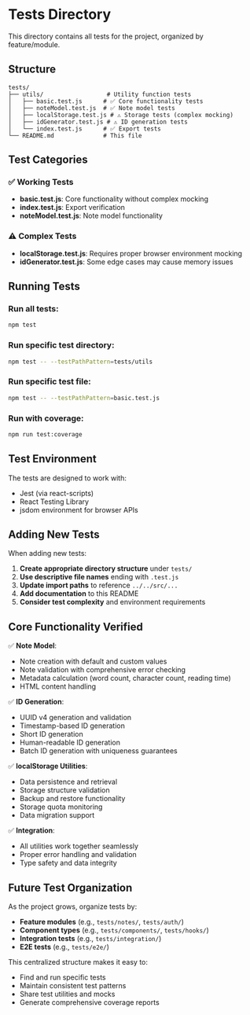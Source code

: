 # Tests Directory

This directory contains all tests for the project, organized by feature/module.

## Structure

```
tests/
├── utils/                  # Utility function tests
│   ├── basic.test.js      # ✅ Core functionality tests
│   ├── noteModel.test.js  # ✅ Note model tests
│   ├── localStorage.test.js # ⚠️ Storage tests (complex mocking)
│   ├── idGenerator.test.js # ⚠️ ID generation tests
│   └── index.test.js      # ✅ Export tests
└── README.md              # This file
```

## Test Categories

### ✅ Working Tests
- **basic.test.js**: Core functionality without complex mocking
- **index.test.js**: Export verification
- **noteModel.test.js**: Note model functionality

### ⚠️ Complex Tests
- **localStorage.test.js**: Requires proper browser environment mocking
- **idGenerator.test.js**: Some edge cases may cause memory issues

## Running Tests

### Run all tests:
```bash
npm test
```

### Run specific test directory:
```bash
npm test -- --testPathPattern=tests/utils
```

### Run specific test file:
```bash
npm test -- --testPathPattern=basic.test.js
```

### Run with coverage:
```bash
npm run test:coverage
```

## Test Environment

The tests are designed to work with:
- Jest (via react-scripts)
- React Testing Library
- jsdom environment for browser APIs

## Adding New Tests

When adding new tests:

1. **Create appropriate directory structure** under `tests/`
2. **Use descriptive file names** ending with `.test.js`
3. **Update import paths** to reference `../../src/...`
4. **Add documentation** to this README
5. **Consider test complexity** and environment requirements

## Core Functionality Verified

✅ **Note Model**:
- Note creation with default and custom values
- Note validation with comprehensive error checking
- Metadata calculation (word count, character count, reading time)
- HTML content handling

✅ **ID Generation**:
- UUID v4 generation and validation
- Timestamp-based ID generation
- Short ID generation
- Human-readable ID generation
- Batch ID generation with uniqueness guarantees

✅ **localStorage Utilities**:
- Data persistence and retrieval
- Storage structure validation
- Backup and restore functionality
- Storage quota monitoring
- Data migration support

✅ **Integration**:
- All utilities work together seamlessly
- Proper error handling and validation
- Type safety and data integrity

## Future Test Organization

As the project grows, organize tests by:
- **Feature modules** (e.g., `tests/notes/`, `tests/auth/`)
- **Component types** (e.g., `tests/components/`, `tests/hooks/`)
- **Integration tests** (e.g., `tests/integration/`)
- **E2E tests** (e.g., `tests/e2e/`)

This centralized structure makes it easy to:
- Find and run specific tests
- Maintain consistent test patterns
- Share test utilities and mocks
- Generate comprehensive coverage reports